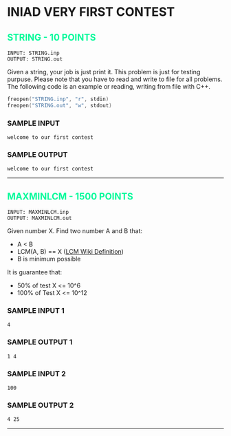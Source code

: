 # INIAD VERY FIRST CONTEST

## <b style="color:MediumSpringGreen">STRING - 10 POINTS</b>
```
INPUT: STRING.inp
OUTPUT: STRING.out
```
Given a string, your job is just print it. This problem is just for testing purpuse. Please note that you have to read and write to file for all problems. The following code is an example or reading, writing from file with C++.
```C++
freopen("STRING.inp", "r", stdin)
freopen("STRING.out", "w", stdout)
```

### SAMPLE INPUT
```
welcome to our first contest
```

### SAMPLE OUTPUT
```
welcome to our first contest
```

---

## <b style="color:MediumSpringGreen">MAXMINLCM - 1500 POINTS</b>
```
INPUT: MAXMINLCM.inp
OUTPUT: MAXMINLCM.out
```
Given number X. Find two number A and B that:
+ A < B
+ LCM(A, B) == X ([LCM Wiki Definition](https://en.wikipedia.org/wiki/Least_common_multiple))
+ B is minimum possible

It is guarantee that:
+ 50% of test X <= 10^6
+ 100% of Test X <= 10^12

### SAMPLE INPUT 1
```
4
```

### SAMPLE OUTPUT 1
```
1 4
```
### SAMPLE INPUT 2
```
100
```

### SAMPLE OUTPUT 2
```
4 25
```

---